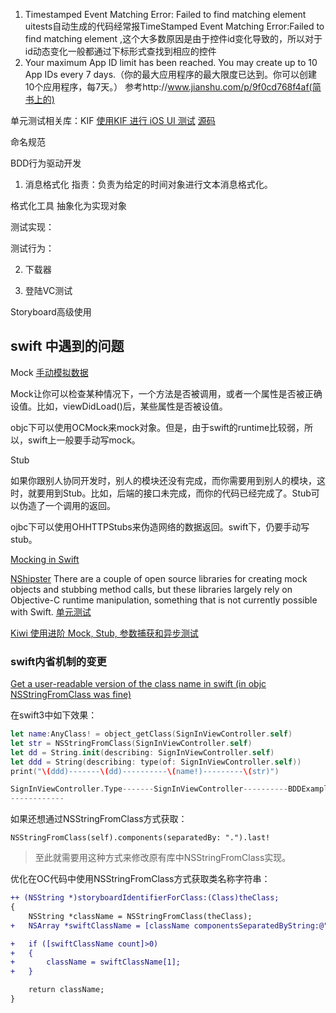 1. Timestamped Event Matching Error: Failed to find matching element
    uitests自动生成的代码经常报TimeStamped Event Matching Error:Failed to find matching element ,这个大多数原因是由于控件id变化导致的，所以对于id动态变化一般都通过下标形式查找到相应的控件
2. Your maximum App ID limit has been reached. You may create up to 10 App IDs every 7 days.（你的最大应用程序的最大限度已达到。你可以创建10个应用程序，每7天。） 参考http://www.jianshu.com/p/9f0cd768f4af(简书上的) 

单元测试相关库：KIF
[使用KIF 进行 iOS UI 测试](http://www.tuicool.com/articles/euaayy)
[源码](https://git.oschina.net/huosan/kif-tutorial-final.git)


命名规范


BDD行为驱动开发

1. 消息格式化
指责：负责为给定的时间对象进行文本消息格式化。

格式化工具 
抽象化为实现对象


测试实现：



测试行为：

2. 下载器



3. 登陆VC测试


Storyboard高级使用



## swift 中遇到的问题
Mock
[手动模拟数据](https://github.com/huos3203/Quick/blob/master/Documentation/zh-cn/TestUsingTestDoubles.md)

Mock让你可以检查某种情况下，一个方法是否被调用，或者一个属性是否被正确设值。比如，viewDidLoad()后，某些属性是否被设值。

objc下可以使用OCMock来mock对象。但是，由于swift的runtime比较弱，所以，swift上一般要手动写mock。

Stub

如果你跟别人协同开发时，别人的模块还没有完成，而你需要用到别人的模块，这时，就要用到Stub。比如，后端的接口未完成，而你的代码已经完成了。Stub可以伪造了一个调用的返回。

ojbc下可以使用OHHTTPStubs来伪造网络的数据返回。swift下，仍要手动写stub。

[Mocking in Swift](http://stackoverflow.com/questions/24174130/mocking-in-swift)

[NShipster](http://nshipster.com/xctestcase/#mocking-in-swift)
There are a couple of open source libraries for creating mock objects and stubbing method calls, but these libraries largely rely on Objective-C runtime manipulation, something that is not currently possible with Swift.
[单元测试](http://nshipster.cn/unit-testing/)

[Kiwi 使用进阶 Mock, Stub, 参数捕获和异步测试](https://onevcat.com/2014/05/kiwi-mock-stub-test/)

### swift内省机制的变更
[Get a user-readable version of the class name in swift (in objc NSStringFromClass was fine)](http://stackoverflow.com/questions/24107658/get-a-user-readable-version-of-the-class-name-in-swift-in-objc-nsstringfromclas)

在swift3中如下效果：
```swift
let name:AnyClass! = object_getClass(SignInViewController.self)
let str = NSStringFromClass(SignInViewController.self)
let dd = String.init(describing: SignInViewController.self)
let ddd = String(describing: type(of: SignInViewController.self))
print("\(ddd)-------\(dd)----------\(name!)---------\(str)")

SignInViewController.Type-------SignInViewController----------BDDExamplesSwift.SignInViewController---------BDDExamplesSwift.SignInViewController
------------
```

如果还想通过NSStringFromClass方式获取：
```
NSStringFromClass(self).components(separatedBy: ".").last!
```
>至此就需要用这种方式来修改原有库中NSStringFromClass实现。

优化在OC代码中使用NSStringFromClass方式获取类名称字符串：
```diff
++ (NSString *)storyboardIdentifierForClass:(Class)theClass;
{
    NSString *className = NSStringFromClass(theClass);
+   NSArray *swiftClassName = [className componentsSeparatedByString:@"."];

+   if ([swiftClassName count]>0)
+   {
+       className = swiftClassName[1];
+   }

    return className;
}
```


